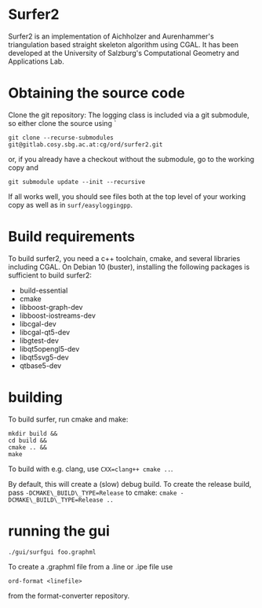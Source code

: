 # Surfer2

Surfer2 is an implementation of Aichholzer and Aurenhammer's triangulation
based straight skeleton algorithm using CGAL.  It has been developed at
the University of Salzburg's Computational Geometry and Applications Lab.

# Obtaining the source code

Clone the git repository:
The logging class is included via a git submodule, so either clone the source
using `

    git clone --recurse-submodules git@gitlab.cosy.sbg.ac.at:cg/ord/surfer2.git

or, if you already have a checkout without the submodule, go to the working copy and

    git submodule update --init --recursive

If all works well, you should see files both at the top level of your working copy as well as in `surf/easyloggingpp`.

# Build requirements

To build surfer2, you need a c++ toolchain, cmake, and several libraries including CGAL.
On Debian 10 (buster), installing the following packages is sufficient to build surfer2:

  * build-essential
  * cmake
  * libboost-graph-dev
  * libboost-iostreams-dev
  * libcgal-dev
  * libcgal-qt5-dev
  * libgtest-dev
  * libqt5opengl5-dev
  * libqt5svg5-dev
  * qtbase5-dev

# building

To build surfer, run cmake and make:

    mkdir build &&
    cd build &&
    cmake .. &&
    make

To build with e.g. clang, use `CXX=clang++ cmake ..`.

By default, this will create a (slow) debug build.  To create the release
build, pass `-DCMAKE\_BUILD\_TYPE=Release` to cmake:
`cmake -DCMAKE\_BUILD\_TYPE=Release ..`


# running the gui

    ./gui/surfgui foo.graphml

To create a .graphml file from a .line or .ipe file use

    ord-format <linefile>

from the format-converter repository.
